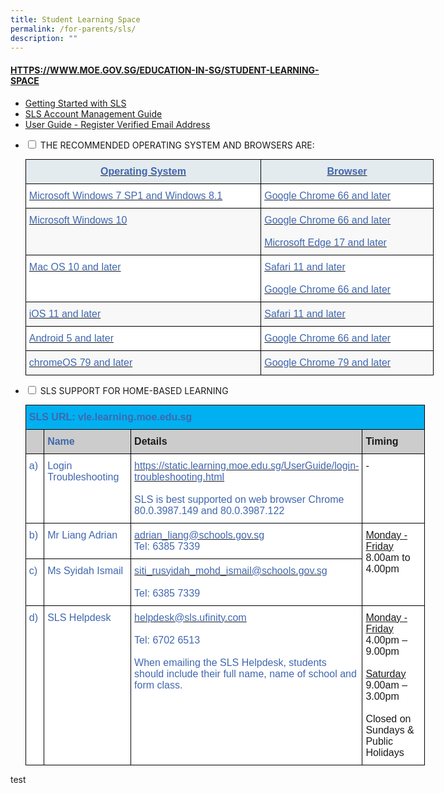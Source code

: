 ```yaml
---
title: Student Learning Space
permalink: /for-parents/sls/
description: ""
---
```

#### [HTTPS://WWW.MOE.GOV.SG/EDUCATION-IN-SG/STUDENT-LEARNING-SPACE](HTTPS://WWW.MOE.GOV.SG/EDUCATION-IN-SG/STUDENT-LEARNING-SPACE)

* [Getting Started with SLS](/files/Getting%20Started%20with%20SLS.pdf)
*   [SLS Account Management Guide](/files/SLS%20Account%20Management%20Guide.pdf)
*   [User Guide - Register Verified Email Address](/files/User%20Guide%20-%20Register%20Verified%20Email%20Address.pdf)
<ul class="jekyllcodex_accordion">
  <li>
    <input type="checkbox" id="accordion1">
    <label for="accordion1">THE RECOMMENDED OPERATING SYSTEM AND BROWSERS ARE:</label>
    <div>
      <p><style type="text/css">
.tg  {border-collapse:collapse;border-spacing:0;margin:0px auto;}
.tg td{border-color:black;border-style:solid;border-width:1px;font-family:Arial, sans-serif;font-size:14px;
  overflow:hidden;padding:10px 5px;word-break:normal;}
.tg th{border-color:black;border-style:solid;border-width:1px;font-family:Arial, sans-serif;font-size:14px;
  font-weight:normal;overflow:hidden;padding:10px 5px;word-break:normal;}
.tg .tg-pyyv{background-color:#F8F8F8;color:#4067AE;font-size:16px;text-align:left;vertical-align:top}
.tg .tg-1d0t{background-color:#E4EBEF;color:#4067AE;font-size:16px;font-weight:bold;text-align:center;vertical-align:top}
.tg .tg-zurh{background-color:#FFF;color:#4067AE;font-size:16px;text-align:left;vertical-align:top}
</style>
<table class="tg" style="undefined;table-layout: fixed; width: 653px">
<colgroup>
<col style="width: 377px">
<col style="width: 276px">
</colgroup>
<tbody>
  <tr>
    <td class="tg-1d0t"><a href="https://www.moe.gov.sg/education/syllabuses/singapore-student-learning-space-(sls)"><span style="text-decoration:none;color:#4067AE">Operating System</span></a></td>
    <td class="tg-1d0t"><a href="https://www.moe.gov.sg/education/syllabuses/singapore-student-learning-space-(sls)"><span style="text-decoration:none;color:#4067AE">Browser</span></a></td>
  </tr>
  <tr>
    <td class="tg-zurh"><a href="https://www.moe.gov.sg/education/syllabuses/singapore-student-learning-space-(sls)"><span style="text-decoration:none;color:#4067AE">Microsoft Windows 7 SP1 and Windows 8.1</span></a></td>
    <td class="tg-zurh"><a href="https://www.moe.gov.sg/education/syllabuses/singapore-student-learning-space-(sls)" target="_blank" rel="noopener noreferrer"><span style="text-decoration:none;color:#4067AE">Google Chrome 66 and later</span></a></td>
  </tr>
  <tr>
    <td class="tg-pyyv"><a href="https://www.moe.gov.sg/education/syllabuses/singapore-student-learning-space-(sls)"><span style="text-decoration:none;color:#4067AE">Microsoft Windows 10</span></a></td>
    <td class="tg-pyyv"><a href="https://www.moe.gov.sg/education/syllabuses/singapore-student-learning-space-(sls)" target="_blank" rel="noopener noreferrer"><span style="text-decoration:none;color:#4067AE">Google Chrome 66 and later</span></a><br><br><a href="https://www.moe.gov.sg/education/syllabuses/singapore-student-learning-space-(sls)" target="_blank" rel="noopener noreferrer"><span style="text-decoration:none;color:#4067AE">Microsoft Edge 17 and later</span></a></td>
  </tr>
  <tr>
    <td class="tg-zurh"><a href="https://www.moe.gov.sg/education/syllabuses/singapore-student-learning-space-(sls)"><span style="text-decoration:none;color:#4067AE">Mac OS 10 and later</span></a></td>
    <td class="tg-zurh"><a href="https://www.moe.gov.sg/education/syllabuses/singapore-student-learning-space-(sls)" target="_blank" rel="noopener noreferrer"><span style="text-decoration:none;color:#4067AE">Safari 11 and later</span></a><br><br><a href="https://www.moe.gov.sg/education/syllabuses/singapore-student-learning-space-(sls)" target="_blank" rel="noopener noreferrer"><span style="text-decoration:none;color:#4067AE">Google Chrome 66 and later</span></a></td>
  </tr>
  <tr>
    <td class="tg-pyyv"><a href="https://www.moe.gov.sg/education/syllabuses/singapore-student-learning-space-(sls)"><span style="text-decoration:none;color:#4067AE">iOS 11 and later</span></a></td>
    <td class="tg-pyyv"><a href="https://www.moe.gov.sg/education/syllabuses/singapore-student-learning-space-(sls)"><span style="text-decoration:none;color:#4067AE">Safari 11 and later</span></a></td>
  </tr>
  <tr>
    <td class="tg-zurh"><a href="https://www.moe.gov.sg/education/syllabuses/singapore-student-learning-space-(sls)"><span style="text-decoration:none;color:#4067AE">Android 5 and later</span></a></td>
    <td class="tg-zurh"><a href="https://www.moe.gov.sg/education/syllabuses/singapore-student-learning-space-(sls)"><span style="text-decoration:none;color:#4067AE">Google Chrome 66 and later</span></a></td>
  </tr>
  <tr>
    <td class="tg-pyyv"><a href="https://www.moe.gov.sg/education/syllabuses/singapore-student-learning-space-(sls)" target="_blank" rel="noopener noreferrer"><span style="color:#4067AE">chromeOS 79 and later</span></a></td>
    <td class="tg-pyyv"><a href="https://www.moe.gov.sg/education/syllabuses/singapore-student-learning-space-(sls)"><span style="text-decoration:none;color:#4067AE">Google Chrome 79 and later</span></a></td>
  </tr>
</tbody>
</table></p>
    </div>
	</li>
	<li>
	<input type="checkbox" id="accordion2">
	<label for="accordion2">SLS SUPPORT FOR HOME-BASED LEARNING</label>
	<div>
		<p><style type="text/css">
.tg  {border-collapse:collapse;border-spacing:0;margin:0px auto;}
.tg td{border-color:black;border-style:solid;border-width:1px;font-family:Arial, sans-serif;font-size:14px;
  overflow:hidden;padding:10px 5px;word-break:normal;}
.tg th{border-color:black;border-style:solid;border-width:1px;font-family:Arial, sans-serif;font-size:14px;
  font-weight:normal;overflow:hidden;padding:10px 5px;word-break:normal;}
.tg .tg-ksjq{background-color:#CCC;color:#4067AE;font-size:16px;text-align:left;vertical-align:top}
.tg .tg-5sko{background-color:#FFF;font-size:16px;text-align:left;vertical-align:top}
.tg .tg-hriy{background-color:#CCC;font-size:16px;font-weight:bold;text-align:left;vertical-align:top}
.tg .tg-wmyy{background-color:#00B0F0;color:#4067AE;font-size:16px;font-weight:bold;text-align:left;vertical-align:top}
.tg .tg-p0sr{background-color:#CCC;color:#4067AE;font-size:16px;font-weight:bold;text-align:left;vertical-align:top}
.tg .tg-zurh{background-color:#FFF;color:#4067AE;font-size:16px;text-align:left;vertical-align:top}
</style>
<table class="tg" style="undefined;table-layout: fixed; width: 639px">
<colgroup>
<col style="width: 44px">
<col style="width: 188px">
<col style="width: 221px">
<col style="width: 186px">
</colgroup>
<tbody>
  <tr>
    <td class="tg-wmyy" colspan="4">SLS URL: vle.learning.moe.edu.sg</td>
  </tr>
  <tr>
    <td class="tg-ksjq"> </td>
    <td class="tg-p0sr">Name</td>
    <td class="tg-hriy">Details</td>
    <td class="tg-hriy">Timing</td>
  </tr>
  <tr>
    <td class="tg-zurh">a)</td>
    <td class="tg-zurh">Login Troubleshooting</td>
    <td class="tg-zurh"><a href="https://static.learning.moe.edu.sg/UserGuide/login-troubleshooting.html"><span style="text-decoration:none;color:#4067AE">https://static.learning.moe.edu.sg/UserGuide/login-troubleshooting.html</span></a><br> <br>SLS is best supported on web browser Chrome 80.0.3987.149 and 80.0.3987.122</td>
    <td class="tg-5sko">-</td>
  </tr>
  <tr>
    <td class="tg-zurh">b)</td>
    <td class="tg-zurh">Mr Liang Adrian</td>
    <td class="tg-zurh"><a href="mailto:adrian_liang@schools.gov.sg"><span style="text-decoration:none;color:#4067AE">adrian_liang@schools.gov.sg</span></a><br>Tel: 6385 7339</td>
    <td class="tg-5sko" rowspan="2"><span style="text-decoration:underline">Monday - Friday</span><br>8.00am to 4.00pm</td>
  </tr>
  <tr>
    <td class="tg-zurh">c)</td>
    <td class="tg-zurh">Ms Syidah Ismail</td>
    <td class="tg-zurh"><a href="mailto:siti_rusyidah_mohd_ismail@schools.gov.sg"><span style="text-decoration:none;color:#4067AE">siti_rusyidah_mohd_ismail@schools.gov.sg</span></a><br> <br><span style="background-color:initial">Tel: 6385 7339</span></td>
  </tr>
  <tr>
    <td class="tg-zurh">d)</td>
    <td class="tg-zurh">SLS Helpdesk</td>
    <td class="tg-zurh"><a href="mailto:helpdesk@sls.ufinity.com"><span style="text-decoration:none;color:#4067AE">helpdesk@sls.ufinity.com</span></a><br> <br>Tel: 6702 6513<br> <br>When emailing the SLS Helpdesk, students should include their full name, name of school and form class.</td>
    <td class="tg-5sko"><span style="text-decoration:underline">Monday - Friday</span><br>4.00pm – 9.00pm<br><br><span style="text-decoration:underline">Saturday</span><br>9.00am – 3.00pm <br><br>Closed on Sundays &amp; Public Holidays</td>
  </tr>
</tbody>
</table></p>
</div>
</li>
</ul>

test